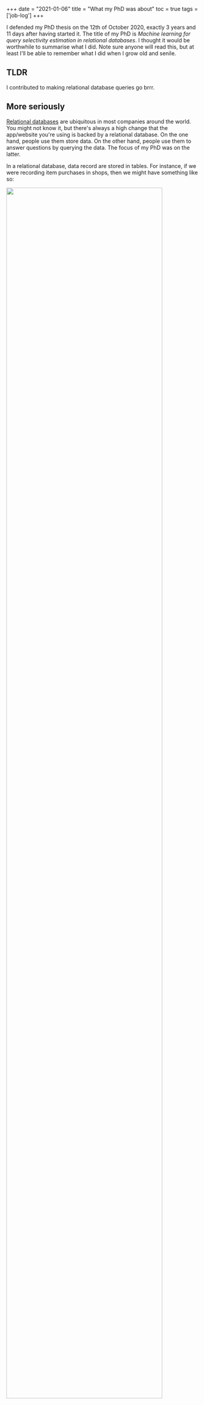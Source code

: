 +++
date = "2021-01-06"
title = "What my PhD was about"
toc = true
tags = ['job-log']
+++

I defended my PhD thesis on the 12th of October 2020, exactly 3 years and 11 days after having started it. The title of my PhD is *Machine learning for query selectivity estimation in relational databases*. I thought it would be worthwhile to summarise what I did. Note sure anyone will read this, but at least I'll be able to remember what I did when I grow old and senile.

## TLDR

I contributed to making relational database queries go brrr.

## More seriously

[Relational databases](https://www.wikiwand.com/en/Relational_database) are ubiquitous in most companies around the world. You might not know it, but there's always a high change that the app/website you're using is backed by a relational database. On the one hand, people use them store data. On the other hand, people use them to answer questions by querying the data. The focus of my PhD was on the latter.

In a relational database, data record are stored in tables. For instance, if we were recording item purchases in shops, then we might have something like so:

<p>
<img src="/img/blog/phd-about/relation.svg" width="90%">
</p>

Typically, relations are [normalised](https://www.wikiwand.com/en/Database_normalization). Essentially, this means that the data isn't stored in a single relation. The data is instead scattered across multiple relations. References are used to associates rows with each other. In the above case, we can split the relation into three so-called "dimension tables" and one "fact table".

<p>
<img src="/img/blog/phd-about/relations.svg" width="90%">
</p>

Normalisation has a lot of benefits, one of them being that it avoids redundancies. However, as I will try to make evident throughout this post, analysing data that is scattered across relations is a pain in the neck. Indeed, the tools that statisticians have at their disposal are typically made to process data that belongs to a single relation/entity. Of course, the data from the subrelations, can be joined back together, but this is a costly operation that is avoided at all cost in certain situations.

As I mentionned, the focus of my PhD was on the querying aspect of databases. Users issue queries to the database via an interrogation language, which in 99% of cases is some flavor of [SQL](https://www.wikiwand.com/fr/Structured_Query_Language). For example, the following query can be used to count the number of meatball purchases that were made by blond Swedes in Ikea stores:

```sql
SELECT COUNT(*)

-- Relations
FROM customers, shops, items, purchases

-- Joins
WHERE purchases.customer = customers.id
    AND purchases.shop = shops.id
    AND purchases.item = items.id

-- Filters
AND customers.nationality = 'Swedish'
    AND customers.hair = 'Blond'
    AND items.name = 'Meatballs'
    AND shops.name = 'Ikea'
```

Note that a lot of users also use [ORM](https://www.wikiwand.com/en/Object%E2%90%93relational_mapping)s, which translate logic that is written in a given object-oriented programming language into SQL. Also note that by user I'm not just referring to human brings that breath and go to the toilet; indeed a lot of database systems are typically interacted with via other computer systems that are controlled by more human-friendly interfaces. Anyway, what matters is that **databases are queried via a declarative language, namely SQL**. You tell the database *what* you want, but not *how* to retrieve it. The database will handle all the details for you and just spit our the result, which is wonderful when you think about it.

From an outside perspective, databases are simple: you query them and they produce a result. In fact, all the complexity of manipulating the data is delegated to the database. The database's goal is to take your SQL query and convert it into a sequence of steps that it will in order to answer the query. To be precise, the database is divided into different modules that handle different parts of this process. For instance, the *query compiler* is in charge of translating the SQL query into a sequence of instructions, whilst the *query executor* is responsible for running said instructions. Of course, all this has to happen as fast as possible in order to satisfy the user. Satisfation is typically defined via an [SLA](https://www.wikiwand.com/en/Service-level_agreement) when the database is managed by a cloud provider.

The query compiler outputs a *query execution plan* (QEP for short). A QEP is a sequence of operations that have to be executed by the query executor in order to answer the associated SQL query. A QEP is a tree, where each node is an operator (such as a `JOIN` or a `WHERE`). Each leaf node represents a relation (such as `customers`, `shops`, etc.). The problem is that there a lot of QEPs that can answer a given query. In other words, there are many different ways to organise a sequence of operations in order to answer the same SQL query. The goal, as you might expect, is to find the fastest QEP. Indeed, the running times of the QEPs can (widely) vary. For instance, the three following QEPs all answer the same query, they just arrange the necessary operations in a different order:

<p>
<img src="/img/blog/phd-about/plan_1.svg" width="90%">
</p>

<p>
<img src="/img/blog/phd-about/plan_2.svg" width="90%">
</p>

<p>
<img src="/img/blog/phd-about/plan_3.svg" width="90%">
</p>

What changed between each of the above QEPs is the order in which the relations are joined with each other. This might seem harmless to the unnitiated eye, but in practice it can make the different between making a query run in 1 second or 1 hour. To summarise:

1. A user issues an SQL query to a database.
2. Each query can be answered with many different query execution plans.
3. The query optimiser searches for the fastest execution plan.
4. The best plan is executed, the results are returned to the user.

The query optimiser searches for the best QEP by enumerating all the ones that are possible. The query optimiser is full of heuristics that it uses to discard candidates QEPs that it knows have no chance of being the best QEP. For instance, it only considers QEPs that "push-down" the `WHERE` as low as possible in the QEP. This process is called [logical optimisation](http://mlwiki.org/index.php/Logical_Query_Plan_Optimization). It's a low hanging fruit that is used in every serious query optimiser (for instance see bullet 4 of this [piece of documention](https://aws.amazon.com/fr/blogs/big-data/amazon-redshift-federated-query-best-practices-and-performance-considerations/) from Amazon Redshift, as well as the [Apache Calcite paper](https://arxiv.org/pdf/1802.10233.pdf)).

Once the query optimiser has enumerated a list of candidate QEPs, it has to pick the one which it thinks will perform best by determining the time they will take. The problem is that executing a QEP is the only way to determine the exact time said QEP will take. Alas, executing a QEP in order to determine its running time defeats the purpose of our endeavour. Indeed, we want to determine the best QEP *without* having to execute it. The only way to proceed is to guess the running time by analysing the structure of the QEP. This is called **cost modeling**.

## Cost modeling

The query optimiser delegates the task of determining the cost of a QEP to the cost model. In other words, the cost model is a submodule of the query optimisation module, as is shown in the following diagram which represents the lifetime of an SQL query.

<p>
<img src="/img/blog/phd-about/query_lifetime.svg" width="90%">
</p>

The cost model takes as input a QEP and attempts to determine its cost. Note that cost is a loose term. Essentially, its just a number that in an ideal world is strongly correlated with the running time. It doesn't matter to get it exactly right, what matters is to have a reliable way to rank QEPs according to their cost.

Due to the fact that a QEP is a tree of operators, its cost is the sum of the costs of its operators. An operator refers to an SQL statement, such as a `WHERE`, a `JOIN`, or even a `GROUP BY`. These statements are said to be *logical*, because they describe *what* happens to the data. In a QEP, *physical* operators are instead used. Indeed, a physical operator implements a concrete algorithm that can be executed in order to fulfill the associated logical operator. The textbook example is the `JOIN` statement, which can be implemented with [different algorithms](https://en.wikipedia.org/wiki/Category:Join_algorithms):

- Block nested loop
- Hash join
- Nested loop join
- Sort-merge join
- Symmetric hash join

Each algorithm has its pros and cons. Indeed, one algorithm might be faster than another, but it might also require more live memory. Therefore, in addition to picking the structure of the QEP, a query optimiser also has to decide which physical operators to use! In practice, a run-of-the-mill query with a half-dozen of relations can easily have thousands of candidate QEPs to consider.

Luckily, the cost of an operator can be determined in a straighforward fashion. Indeed, the cost of an algorithm is something that can be derived by looking at what it does and what of data structures it uses. For instance, the cost of a nested loop join is proportional to $m \times n$, where $m$ is the length of the left-hand side relation and $n$ is the length of the right-hand side relation. I say proportional because the true cost also has to incorporate the time it takes to process one row, the time it takes to read a page of data from the disk, the time it takes to transfer a chunk of data in case of a network transfer, etc. But these variables don't have too much impact; what matters most is that the cost is a function of $m$ and $n$.

This is where cost modeling breaks down. Although the *formula* for determining the cost of an operator is easy to determine, you still have to determine its input sizes. In the previous paragraph, the input sizes are $m$ and $n$. For instance, take a nested loop join between purchases and customers. Let's say that there $300,000$ purchases and $80,000$ customers. The estimated cost of the nested loop join is thus $300,000 \times 80,000 = 24$ billion. The latter is then some multiplied by some constants that determine how long it takes to process one row. What's important to understand is that it's easy to determine the cost of the join because the number of purchases and of customers are known. But what happens if, say, we're joining blond Swedish customers with meatball purchases?

First of all, we need to determine how many blond Swedes there are. We could do this by scanning the customers relation and count how many time we encounter people who are both blond and Swedish. This is the laziest approach and takes too much time in practice. Instead, we can collect figures that summarise the statistical distribution of the relation's attributes. More on this later.

Secondly, in our example, we need to determine how many purchases were made for meatballs. This requires joining the items and purchases relations, and then counting how rows have the `name` field set to `'Meatballs'`. Alas, we're now allowed to perform the join ourselves. Indeed, our goal is to determine the cost of the plan without being able to execute any part of it whatsoever! Hopefully you're started to get the hint: cost modeling is a hard problem.

The difficult part of cost modeling lies in determining the amount of rows that result from a filtering operation. For instance, we need to have some way of answering the question "how many customers are of Swedish nationality and have blond hair?" without scanning the data on-the-fly. We also need to be able to determine the amount of meatball purchases, even though the meatballs information is part of the items relation, not the purchases relation (damn you normalisation). The devil has many faces, and in this case has a name: selectivity estimation. It's essentially what I've been banging my head against for the past three years.

## Selectivity estimation

Selectivity estimation is the most important part of cost modeling. If you produce a correct selectivity, then your cost model will produce a correct cost, which in turn allows the query optimiser the pick the plan with the lowest cost. If the selectivity estimate is incorrect, then getting a correct cost estimated is doomed to failure, and picking the best plan boils down to luck.

<p>
<img src="/img/blog/phd-about/hierarchy.png" width="90%">
</p>

A lot of ink has been spilled over selectivity estimation. It all started with a seminal paper written by Patricia Selinger published in 1979: [*Access path selection in a relational database management system*](https://www2.cs.duke.edu/courses/compsci516/cps216/spring03/papers/selinger-etal-1979.pdf). The latter gives a formal description of what I've rambling on about until now. The paper proposes a simple way to perform selectivity estimation: histograms. The idea being to precompute histograms for each attribute in the database. In the case of discrete attributes, histograms are just counters. In order to determine how many blond Swedish customers there are, one simply has to look at the counters for hair and nationality.

Wait, what about correlations? The problem of having one histogram per attribute is that you don't take into account dependencies between attributes. Indeed, if your hair histogram tells you that there are 20% of blond people, and your nationality histogram tells you that there are 30% of Swedish people, how many blond Swedes do you think there are? In her paper, Patricia Selinger proposes to simply multiply both percentages: $0.2 \times 0.3 = 0.06$. In other words, she proposes to *assume independency*. This is formally known as the ["attribute value independence" assumption](http://www.vldb.org/conf/1997/P486.PDF), or AVI for short. As you might know, Swedish people tend to be blond. Therefore, assuming independence is wrong. As it might turn out, all the Swedish people in our database might be blond! In that case, the percentage of blond Swedes is equal to the percentage of Swedes, which is 30%, and is well above the 6% estimate.

How might we solve this? We could potentially build a two-dimensional histogram over the hair and nationality attributes. Sure, why not. But what if you have hundreds of attributes? The problem is that a histogram over $d$ dimensions takes an amount of space that grows exponentially with $d$. Anything over three dimensions becomes too cumbersome. If, say, you have $25$ dimensions, then you have to build ${25 \choose 3} = 2300$ histograms. We could limit the histograms to attribute we known are dependent with each other, but that's difficult in itself. In the previous example, we have some prior assumption about the dependency of nationality on hair. In general, we would like to have some generic method that applies to dependencies that aren't necessarily grounded in human knowledge.

Virtually all database systems have gone down the road of assuming total independence. In practice, making the AVI assumption means that you only have to build $d$ one-dimensional histograms, which is much less cumbersome. The historical tendency has been to ignore dependencies and instead focus on building a lightweight cost model. As it turns out, query optimisers [still get things right](https://db.in.tum.de/~leis/papers/lookingglass.pdf) most of the time. In fact, producing the correct selectivity estimation only matters in a very small number of cases. However, in those cases, getting the selectivity estimation right can make the difference between the query optimiser picking a slugish or a blazing fast QEP. In other words, the query optimiser might make a mistake once in a while, but that mistake might mean that the database is allocated of its resources to processing a long-running QEP, which will its overall performance. Cost modeling, and in particular selectivity estimation, is [still not a solved problem](https://www.vldb.org/pvldb/vol9/p204-leis.pdf). For instance, see this [PostgreSQL mailing list thread](https://www.postgresql.org/message-id/D0F6E707-701C-40C4-9F4B-D7D282AA0187@cybertec.at). As of 2020, a relatively high amount of research is still being poured into it.

## Selectivity estimation ≈ density estimation

As you might have picked up by now, selectivity estimation looks uncannily like density estimation. Density estimation is a sub-field of statistics that deals with answering probabilistic queries, such as:

- How many customers?
- How many Swedish customers?
- How many purchases from Ikea?
- How many purchases from Ikea for meatballs?
- How many Swedish customers who bought meatballs from Ikea?

The goal of density estimation is to produce a data structure that can answer all of the above queries in a timely and memory-efficient fashion. For instance, histograms can be seen as one of the simplest ways to perform density estimation. They have a low memory footprint, but they're not very accurate because they ignore dependencies between attributes.

A lot of density estimation have been proposed for the purpose of selectivity estimation over the years. A lot of histograms have been proposed, both for the one-dimensional cases (see [this](https://dl.acm.org/doi/10.1145/169725.169708), [this](https://dl.acm.org/doi/10.1145/2505515.2505756), and [this](https://dl.acm.org/doi/10.1145/2723372.2749438)) as well as multi-dimensional cases (see [this](https://www.cs.bu.edu/~gkollios/Papers/vldb090.pdf) and [this](http://www.vldb.org/conf/1997/P486.PDF)). There have also been some more esoteric proposals, such as [this one](https://www.academia.edu/35234190/Copula_based_module_for_selectivity_estimation_of_multidimensional_range_queries) which uses [copulas](https://www.wikiwand.com/en/Copula_(probability_theory)).

In recent years, due to the regain in interest in machine learning, a lot of sophisticated answers to the selectivity estimation problem have been proposed. These encompass classical machine learning (see [this](http://cs.brown.edu/people/makdere/papers/qperf-tr.pdf) and [this](https://dl.acm.org/doi/10.5555/2886444.2886453)), as well as deep learning (see [this](https://arxiv.org/pdf/1809.00677.pdf), [this](http://www.vldb.org/pvldb/vol12/p1044-dutt.pdf), and [this](https://arxiv.org/pdf/2002.06442.pdf) which are all papers that were published in last 2 years). All of these proposals have a lot of good ideas, but in my opinion they won't see the light of day in practice. The cold truth is that database systems, and in particular query optimisers, require extremely efficient methods. Machine learning is cute, but I don't see PostgreSQL suddenly switching its cost model when [it's been using plain and simple histograms since its inception](https://www.postgresql.org/docs/8.3/row-estimation-examples.html). This is especially true for deep learning, which as we all know isn't exactly grounded in efficiency.

In other words, the industry imposes a hard limit on what we're allowed to do. I've tried to summarise this in the following chart. Ideally, we want to be at the bottom-right. The problem is that we don't know about any selectivity estimation which makes the cut in terms of performance and can capture dependencies between multiple attributes across relations. Therefore, we have to make do with histograms, which are simple enough to be used in a high-performance cost model.

<p>
<img src="/img/blog/phd-about/complexity_vs_accuracy.svg" width="90%">
</p>

This performance aspect is something that I've always tried to keep in mind during my PhD. I spent the first 4 months powering through research papers in order to get a grasp of what had been proposed in the past. Surprisingly, I didn't find any of these methods being used in any existing database cost models. It didn't just seem to be because database systems are too old and haven't had the time to update themselves. Indeed, even new query optimisers such as that of [Facebook's Presto](https://prestosql.io/Presto_SQL_on_Everything.pdf) and [Apache Calcite](https://calcite.apache.org/) seem to be using histograms to estimate selectivities. To be quite frank, I believe that there's a disconnect between industry performance requirements and what researchers explore. Deep learning is trending, but what's point in researching it if it can't be used anyway? The North Star goal of my PhD was to keep things simple and usable in practice. I settled on using Bayesian networks because it *felt* to me that they were capable of ticking all the boxes.

## Conditional independence to the rescue

Let me recap with some light statistical notions to understand where Bayesian networks bring value:

- A relation is made of $p$ attributes ${X_1, \dots, X_p}$.
- Each attribute $X_i$ follows an unknown distribution $P(X_i)$.
- $P(X_i = x)$ gives us the probability of a predicate (e.g. `name = 'Ikea'`).
- $P(X_i)$ can be estimated, for example with a histogram.
- The distribution $P(X_i, X_j)$ captures interactions between $X_i$ and $X_j$ (e.g. `name = 'Ikea' AND nationality = 'Swedish'`.
- Memorising $P(X_1, \dots, X_p)$ takes $\prod_0^p |X_i|$ units of space.

The common practice in cost models is to assume independence between attributes. Let's assume ${X_1, \dots, X_p}$ are independent with each other:

- We thus have $P(X_1, \dots, X_p) = \prod_0^p P(X_i)$
- Memorising $P(X_1, \dots, X_p)$ now takes $\sum_0^p |X_i|$ units of space

We've compromised between accuracy and space. This is the attribute value independence} (AVI) assumption. On the one hand, we can assume a full dependence situation and store big histograms, on the other hand we can assume total independence and store lightweight histograms. As it turns out, we can strike somewhere in the middle by using [conditional independence](https://www.wikiwand.com/en/Conditional_independence). The latter is based on  Bayes' theorem:

$$P(A, B) = P(B \mid A) \times P(A)$$

For instance:

$$P(hair, country) = P(hair \mid country) \times P(country)$$

In other words, we can say that hair color is conditioned on the nationality attribute. In case of three variables $A$, $B$, and $C$, $A$ are $B$ are conditionally independent if $C$ determines both of them. In which case:

$$P(A, B, C) = P(A \mid C) \times P(B \mid C) \times P(C)$$

Conditional independence can save space without compromising on accuracy. Indeed, we don't need $P(A, B, C)$ because it contains too much information. We can instead make use of the fact that we know which attributes are independent on each other and store smaller conditional distributions. Of course, this isn't obvious if you're not accustomed with this kind of stuff. As my advisors use to tell me: "montre nous un exemple". Let's say you have the following relation:

| nationality | hair  | salary |
| ----------- | ----- | ------ |
| Swedish     | Blond | 42000  |
| Swedish     | Blond | 38000  |
| Swedish     | Blond | 43000  |
| Swedish     | Brown | 37000  |
| American    | Brown | 35000  |
| American    | Brown | 32000  |

Let's saying that we're looking build to a statistical summary of the attributes. We might want to use this statistical summary to look for the number of blond Swedes. The truth is:

$$P(\textcolor{royalblue}{Swedish}, \textcolor{goldenrod}{Blond}) = \frac{3}{6} = 0.5$$

By assuming total independence, we get:

$$P(\textcolor{royalblue}{Swedish}) = \frac{4}{6}$$
$$P(\textcolor{goldenrod}{Blond}) = \frac{3}{6}$$
$$P(\textcolor{royalblue}{Swedish}, \textcolor{goldenrod}{Blond}) = P(\textcolor{royalblue}{Swedish}) \times P(\textcolor{goldenrod}{Blond}) = 0.333$$

With conditional independence, we get:

$$P(\textcolor{goldenrod}{Blond} \mid \textcolor{royalblue}{Swedish}) = \frac{3}{4}$$

$$P(\textcolor{royalblue}{Swedish}, \textcolor{goldenrod}{Blond}) = P(\textcolor{goldenrod}{Blond} \mid \textcolor{royalblue}{Swedish}) \times P(\textcolor{royalblue}{Swedish}) = 0.5$$

Pretty cool, right? The $48,000 question is how do we make use of this for selectivity estimation? The answer is Bayesian networks.

## Bayesian networks

A Bayesian network is a method for organising conditional independences. A Bayesian network is a special kind of graphical model that can be used for different purposes. Mainly though, Bayesian networks can be used to make sense of a tabular dataset by arranging conditional independences in a topological fashion.

<p>
<img src="/img/blog/phd-about/bayesian_networks_hierarchy.svg" width="90%">
</p>

For example, the attributes from the previous relation can be arranged as so:

<p>
<img src="/img/blog/phd-about/bn_example.png" width="90%">
</p>

Each node corresponds to an attribute. Each edge indicates a conditional dependency. Each node is associated with a conditional probability distribution (CPD for short). In the above diagram, each CPD is a table because the attributes are discrete (the salary attribute got binned). The Bayesian network as a whole encodes the full joint distribution as so:

$$P(N, H, S) = P(N) \times P(H \mid N) \times P(S \mid N)$$

The Bayesian network can then be queried to answer probabilistic questions, such as the amount of blond Swedes who have a salary above 40k. To do so, the full joint distribution could be reconstructed by multiplying the conditional distributions with each other. That could work, but it would blow up the memory usage. Instead, inference algorithms that traverse the network one node at a time can be used. This is why Bayesian networks are useful: they compress the full joint distribution in a space-efficient manner.

The running time of an inference algorithm depends on the Bayesian network's structure. The structure also determines the quality of the factorisation. Finding the right structure is of the utmost importance if one is to use Bayesian networks for selectivity estimation. In my work, I focused on [Chow-Liu trees](https://www.wikiwand.com/en/Chow%E2%80%93Liu_tree). This allowed me to use inference algorithms that run in linear time with respect to the number of attributes. The major contribution of my PhD was to propose a method to build Chow-Liu trees that cover multiple relations.

<p>
<img src="/img/blog/phd-about/linked_bn.png" width="90%">
</p>

I don't want to go into any more detail because I would only be repeating what I've written in my research papers. I made a big effort to write these in a clear manner that isn't overloaded with formulas and abstractions. The two papers I wrote on Bayesian networks for selectivity estimation are:

- [An Approach Based on Bayesian Networks for Query Selectivity Estimation](https://link.springer.com/chapter/10.1007/978-3-030-18579-4_1)
- [Selectivity Estimation with Attribute Value Dependencies Using Linked Bayesian Networks](https://link.springer.com/chapter/10.1007/978-3-662-62386-2_6)

The takeaway from my research is that Bayesian networks seem to be a viable method to improve the histograms used in query optimiser cost models that are used nowadays. Their accuracy is not as high as more sophisticated methods, including deep learning. However, they offer a better tradeoff with respect to performance, and therefore are a more likely candidate.

## Conclusion

All in all my PhD was a worthwhile experience. Of course, there were ups and downs. I wasn't 100% happy with the research environment I was in, but that's another story. The PhD gave me the time to hone my skills and become a more knowledgeable data scientist. I'm not at all convinced that my work will be used in an industrial grade query optimiser, but I'm certain that I pursued the right research direction. Now I'm working at [Alan](https://alan.com/), with the intent of developing more business acumen, which in my opinion is a key aspect of becoming a great data scientist.

If I had to pick one highlight during my PhD, it would be that I got to go to Thailand for a conference!

<p>
<img src="/img/blog/phd-about/thailand_1.jpg" width="90%">
</p>

<p>
<img src="/img/blog/phd-about/thailand_2.jpg" width="90%">
</p>

<p>
<img src="/img/blog/phd-about/thailand_3.jpg" width="90%">
</p>
